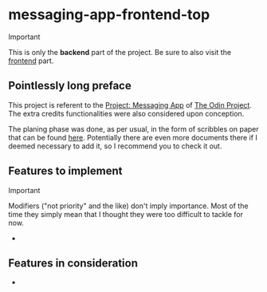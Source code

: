 # messaging-app-frontend-top

> [!IMPORTANT]
> This is only the **backend** part of the project. Be sure to also visit the [frontend](https://github.com/Isutomu/messaging-app-frontend-top) part.

## Pointlessly long preface

This project is referent to the [Project: Messaging App](https://www.theodinproject.com/lessons/nodejs-messaging-app) of [The Odin Project](https://www.theodinproject.com). The extra credits functionalities were also considered upon conception.

The planing phase was done, as per usual, in the form of scribbles on paper that can be found [here](https://drive.google.com/drive/folders/1dRjA_iEQCoZP_ebRtmJv015gIXpo0x7t?usp=sharing). Potentially there are even more documents there if I deemed necessary to add it, so I recommend you to check it out.

## Features to implement

> [!IMPORTANT]
> Modifiers ("not priority" and the like) don't imply importance. Most of the time they simply mean that I thought they were too difficult to tackle for now.

-

## Features in consideration

-
